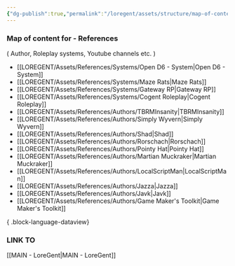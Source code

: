 ```yaml
---
{"dg-publish":true,"permalink":"/loregent/assets/structure/map-of-content/moc-references/"}
---
```


### Map of content for - References
( Author, Roleplay systems, Youtube channels etc. )

- [[LOREGENT/Assets/References/Systems/Open D6 - System\|Open D6 - System]]
- [[LOREGENT/Assets/References/Systems/Maze Rats\|Maze Rats]]
- [[LOREGENT/Assets/References/Systems/Gateway RP\|Gateway RP]]
- [[LOREGENT/Assets/References/Systems/Cogent Roleplay\|Cogent Roleplay]]
- [[LOREGENT/Assets/References/Authors/TBRMInsanity\|TBRMInsanity]]
- [[LOREGENT/Assets/References/Authors/Simply Wyvern\|Simply Wyvern]]
- [[LOREGENT/Assets/References/Authors/Shad\|Shad]]
- [[LOREGENT/Assets/References/Authors/Rorschach\|Rorschach]]
- [[LOREGENT/Assets/References/Authors/Pointy Hat\|Pointy Hat]]
- [[LOREGENT/Assets/References/Authors/Martian Muckraker\|Martian Muckraker]]
- [[LOREGENT/Assets/References/Authors/LocalScriptMan\|LocalScriptMan]]
- [[LOREGENT/Assets/References/Authors/Jazza\|Jazza]]
- [[LOREGENT/Assets/References/Authors/Javk\|Javk]]
- [[LOREGENT/Assets/References/Authors/Game Maker's Toolkit\|Game Maker's Toolkit]]

{ .block-language-dataview}

### LINK TO
[[MAIN - LoreGent\|MAIN - LoreGent]]